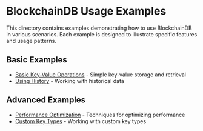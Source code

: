 # BlockchainDB Usage Examples

This directory contains examples demonstrating how to use BlockchainDB in various scenarios. Each example is designed to illustrate specific features and usage patterns.

## Basic Examples

- [Basic Key-Value Operations](basic_kv.md) - Simple key-value storage and retrieval
- [Using History](using_history.md) - Working with historical data

## Advanced Examples

- [Performance Optimization](performance_optimization.md) - Techniques for optimizing performance
- [Custom Key Types](custom_key_types.md) - Working with custom key types
